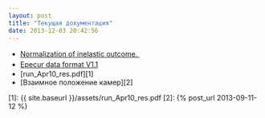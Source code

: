 ```yaml
---
layout: post
title: "Текущая документация"
date: 2013-12-03 20:42:56
---
```


*   <a style="line-height: 1.5;" href="{{ site.baseurl }}/assets/inel_norm.pdf">Normalization of inelastic outcome. </a>
*   <a style="line-height: 1.5;" href="{{ site.baseurl }}/assets/Epecur_data_format_V1_1.pdf">Epecur data format V1.1</a>
*   [run\_Apr10\_res.pdf][1]
*   [Взаимное положение камер][2]

 [1]: {{ site.baseurl }}/assets/run_Apr10_res.pdf
 [2]: {% post_url 2013-09-11-12 %}
